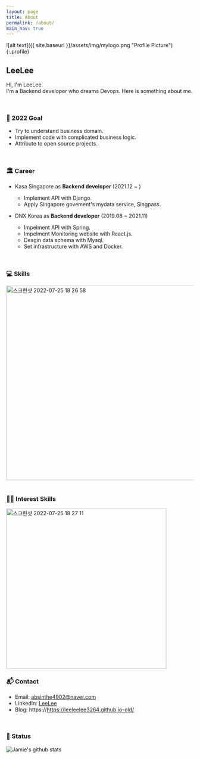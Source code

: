 ```yaml
---
layout: page
title: About
permalink: /about/
main_nav: true
---
```


![alt text]({{ site.baseurl }}/assets/img/mylogo.png "Profile Picture"){:.profile}

## LeeLee
Hi, I'm LeeLee. <br>
I'm a Backend developer who dreams Devops. Here is something about me. <br>

<br>

### 🥇 2022 Goal
- Try to understand business domain.  <br>
- Implement code with complicated business logic. <br>
- Attribute to open source projects. <br>

<br>

### 🏛️ Career
- Kasa Singapore as **Backend developer** (2021.12 ~ )
  - Implement API with Django.
  - Apply Singapore govement's mydata service, Singpass.

- DNX Korea as **Backend developer** (2019.08 ~ 2021.11)
  - Impelment API with Spring.
  - Impelment Monitoring website with React.js.
  - Desgin data schema with Mysql.
  - Set infrastructure with AWS and Docker.


<br>

### 💻 Skills

<img width="522" alt="스크린샷 2022-07-25 18 26 58" src="https://user-images.githubusercontent.com/35620531/180744877-656a7f88-9773-48f0-aa98-7c1c60913ba4.png">

<br>
<br>

### 👩‍💻 Interest Skills

<img width="430" alt="스크린샷 2022-07-25 18 27 11" src="https://user-images.githubusercontent.com/35620531/180744931-886f368e-59ee-41e2-8275-f2aed404619c.png">

<br>

### 📬 Contact
- Email: <a href = "mailto: absinthe4902@naver.com">absinthe4902@naver.com</a>
- LinkedIn: [LeeLee](https://www.linkedin.com/in/seungmin4035/)
- Blog: https://https://leeleelee3264.github.io-old/

<br>


### 🧐 Status

![Jamie's github stats](https://github-readme-stats.vercel.app/api?username=leeleelee3264&show_icons=true&hide_border=true&theme=radical)
